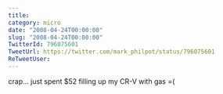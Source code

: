 ```yaml
---
title: 
category: micro
date: "2008-04-24T00:00:00"
slug: "2008-04-24T00:00:00"
TwitterId: 796075601
TweetUrl: https://twitter.com/mark_philpot/status/796075601
ReTweetUser: 
---
```


crap... just spent $52 filling up my CR-V with gas =(